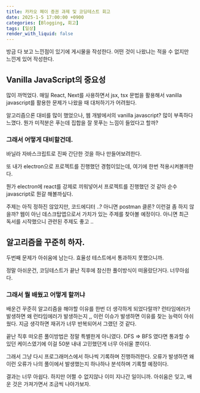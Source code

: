 ```yaml
---
title: 카카오 페이 증권 과제 및 코딩테스트 회고
date: 2025-1-5 17:00:00 +0900
categories: [Blogging, 회고]
tags: [일상]
render_with_liquid: false
---
```


방금 다 보고 느낀점이 있기에 게시물을 작성한다. 어떤 것이 나왔냐는 적을 수 없지만 느낀게 있어 작성한다.

## Vanilla JavaScript의 중요성

많이 까먹었다. 매일 React, Next를 사용하면서 jsx, tsx 문법을 활용해서 vanilla javascript를 활용한 문제가 나왔을 때 대처하기가 어려웠다.

알고리즘으론 대비를 많이 했었으나, 웹 개발에서의 vanilla javascript? 많이 부족하다 느꼈다. 뭔가 미적분은 푸는데 집합을 잘 못푸는 느낌이 들었다고 할까?

### 그래서 어떻게 대비할건데.

바닐라 자바스크립트로 진짜 간단한 것을 하나 만들어보려한다.

또 내가 electron으로 프로젝트를 진행했던 경험이있는데, 여기에 한번 적용시켜볼까한다.

뭔가 electron에 react를 강제로 끼워넣어서 프로젝트를 진행했던 것 같아 순수 javascript로 뭔갈 해볼까싶다.

주제는 아직 정하진 않았지만, 코드에디터 ..? 아니면 postman 클론? 이런걸 좀 하지 않을까? 웹이 아닌 데스크탑앱으로서 가치가 있는 주제를 찾아볼 예정이다.
아니면 최근 독서를 시작했으니 관련된 주제도 좋고 ..

## 알고리즘을 꾸준히 하자.

두번째 문제가 아쉬움에 남는다. 효율성 테스트에서 통과하지 못했으니까.

정말 아쉬운건, 코딩테스트가 끝난 직후에 참신한 풀이방식이 떠올랐단거다. 너무아쉽다.

### 그래서 뭘 배웠고 어떻게 할꺼냐

배운건 꾸준히 알고리즘을 해야할 이유를 한번 더 생각하게 되었다랄까? 런타임에러가 발생하면 왜 런타임에러가 발생하는지 ,, 이런 이슈가 발생하면 이유를 찾는 능력이 아쉬웠다. 지금 생각하면 재귀가 너무 반복되어서 그랬던 것 같다.

끝난 직후 떠오른 풀이방법은 정말 특별한게 아니였다. DFS => BFS 였다면 통과할 수 있던 케이스였기에 이걸 50분 내내 고민했던게 너무 아쉬울 뿐이다.

그래서 그냥 다시 프로그래머스에서 하나씩 기록하며 진행하려한다. 오류가 발생하면 왜 이런 오류가 나의 풀이에서 발생했는지 하나하나 분석하며 기록할 예정이다. 

결과는 너무 아쉽다. 하지만 어쩔 수 없지않나 이미 지나간 일이니까. 아쉬움은 잊고, 배운 것은 가져가면서 조금씩 나아가보자.
